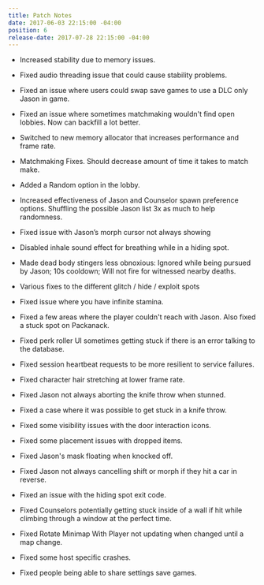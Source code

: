 ```yaml
---
title: Patch Notes
date: 2017-06-03 22:15:00 -04:00
position: 6
release-date: 2017-07-28 22:15:00 -04:00
---
```



* Increased stability due to memory issues.

* Fixed audio threading issue that could cause stability problems.

* Fixed an issue where users could swap save games to use a DLC only Jason in game.

* Fixed an issue where sometimes matchmaking wouldn't find open lobbies. Now can backfill a lot better.

* Switched to new memory allocator that increases performance and frame rate.

* Matchmaking Fixes. Should decrease amount of time it takes to match make.

* Added a Random option in the lobby.

* Increased effectiveness of Jason and Counselor spawn preference options. Shuffling the possible Jason list 3x as much to help randomness.

* Fixed issue with Jason’s morph cursor not always showing

* Disabled inhale sound effect for breathing while in a hiding spot.

* Made dead body stingers less obnoxious: Ignored while being pursued by Jason; 10s cooldown; Will not fire for witnessed nearby deaths.

* Various fixes to the different glitch / hide / exploit spots

* Fixed issue where you have infinite stamina.

* Fixed a few areas where the player couldn't reach with Jason. Also fixed a stuck spot on Packanack.

* Fixed perk roller UI sometimes getting stuck if there is an error talking to the database.

* Fixed session heartbeat requests to be more resilient to service failures.

* Fixed character hair stretching at lower frame rate.

* Fixed Jason not always aborting the knife throw when stunned.

* Fixed a case where it was possible to get stuck in a knife throw.

* Fixed some visibility issues with the door interaction icons.

* Fixed some placement issues with dropped items.

* Fixed Jason's mask floating when knocked off.

* Fixed Jason not always cancelling shift or morph if they hit a car in reverse.

* Fixed an issue with the hiding spot exit code.

* Fixed Counselors potentially getting stuck inside of a wall if hit while climbing through a window at the perfect time.

* Fixed Rotate Minimap With Player not updating when changed until a map change.

* Fixed some host specific crashes.

* Fixed people being able to share settings save games.